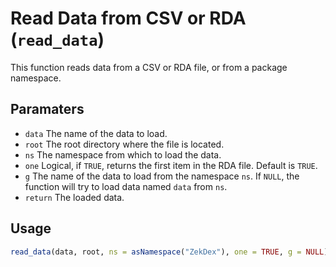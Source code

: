 # Read Data from CSV or RDA (`read_data`)

This function reads data from a CSV or RDA file, or from a package namespace.

## Paramaters
 - `data` The name of the data to load.
 - `root` The root directory where the file is located.
 - `ns` The namespace from which to load the data.
 - `one` Logical, if `TRUE`, returns the first item in the RDA file. Default is `TRUE`.
 - `g` The name of the data to load from the namespace `ns`. If `NULL`, the function will try to load data named `data` from `ns`.
 - `return` The loaded data.

## Usage
```r
read_data(data, root, ns = asNamespace("ZekDex"), one = TRUE, g = NULL)
```